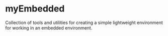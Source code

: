# myEmbedded
Collection of tools and utilities for creating a simple lightweight environment for working in an embedded environment.
